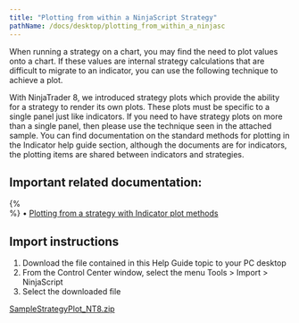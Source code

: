 ```yaml
---
title: "Plotting from within a NinjaScript Strategy"
pathName: /docs/desktop/plotting_from_within_a_ninjasc
---
```


When running a strategy on a chart, you may find the need to plot values onto a chart. If these values are internal strategy calculations that are difficult to migrate to an indicator, you can use the following technique to achieve a plot.

With NinjaTrader 8, we introduced strategy plots which provide the ability for a strategy to render its own plots. These plots must be specific to a single panel just like indicators. If you need to have strategy plots on more than a single panel, then please use the technique seen in the attached sample. You can find documentation on the standard methods for plotting in the Indicator help guide section, although the documents are for indicators, the plotting items are shared between indicators and strategies.

## Important related documentation:

{% <br> %} &bull; [Plotting from a strategy with Indicator plot methods](/docs/desktop/addplot)

## Import instructions

1. Download the file contained in this Help Guide topic to your PC desktop
2. From the Control Center window, select the menu Tools > Import > NinjaScript
3. Select the downloaded file

[SampleStrategyPlot_NT8.zip](https://ninjatrader.com/support/helpGuides/nt8/samples/SampleStrategyPlot_NT8.zip)

